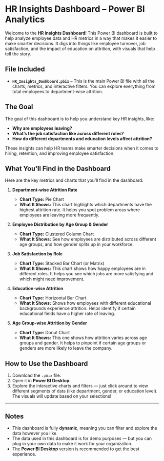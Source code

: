 # HR Insights Dashboard – Power BI Analytics

Welcome to the **HR Insights Dashboard**! This Power BI dashboard is built to help analyze employee data and HR metrics in a way that makes it easier to make smarter decisions. It digs into things like employee turnover, job satisfaction, and the impact of education on attrition, with visuals that help tell the story.

## File Included

- **`HR_Insights_Dashboard.pbix`** – This is the main Power BI file with all the charts, metrics, and interactive filters. You can explore everything from total employees to department-wise attrition.

## The Goal

The goal of this dashboard is to help you understand key HR insights, like:

- **Why are employees leaving?**
- **What’s the job satisfaction like across different roles?**
- **How do different departments and education levels affect attrition?**

These insights can help HR teams make smarter decisions when it comes to hiring, retention, and improving employee satisfaction.

## What You'll Find in the Dashboard

Here are the key metrics and charts that you’ll find in the dashboard:

1. **Department-wise Attrition Rate**
   - **Chart Type:** Pie Chart  
   - **What It Shows:** This chart highlights which departments have the highest attrition rate. It helps you spot problem areas where employees are leaving more frequently.

2. **Employee Distribution by Age Group & Gender**
   - **Chart Type:** Clustered Column Chart  
   - **What It Shows:** See how employees are distributed across different age groups, and how gender splits up in your workforce.

3. **Job Satisfaction by Role**
   - **Chart Type:** Stacked Bar Chart (or Matrix)  
   - **What It Shows:** This chart shows how happy employees are in different roles. It helps you see which jobs are more satisfying and which might need improvement.

4. **Education-wise Attrition**
   - **Chart Type:** Horizontal Bar Chart  
   - **What It Shows:** Shows how employees with different educational backgrounds experience attrition. Helps identify if certain educational fields have a higher rate of leaving.

5. **Age Group-wise Attrition by Gender**
   - **Chart Type:** Donut Chart  
   - **What It Shows:** This one shows how attrition varies across age groups and gender. It helps to pinpoint if certain age groups or genders are more likely to leave the company.

## How to Use the Dashboard

1. Download the `.pbix` file.
2. Open it in **Power BI Desktop**.
3. Explore the interactive charts and filters — just click around to view different segments of data (like department, gender, or education level). The visuals will update based on your selections!

---

## Notes

- This dashboard is fully **dynamic**, meaning you can filter and explore the data however you like.
- The data used in this dashboard is for demo purposes — but you can plug in your own data to make it work for your organization.
- The **Power BI Desktop** version is recommended to get the best experience.
